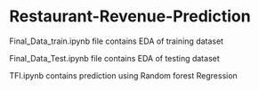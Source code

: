# Restaurant-Revenue-Prediction

Final_Data_train.ipynb file contains EDA of training dataset

Final_Data_Test.ipynb file contains EDA of testing dataset

TFI.ipynb contains prediction using Random forest Regression

